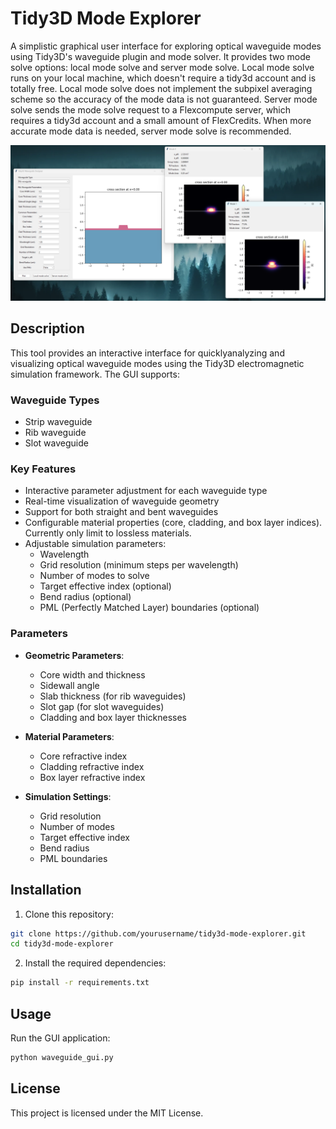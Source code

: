 # Tidy3D Mode Explorer

A simplistic graphical user interface for exploring optical waveguide modes using Tidy3D's waveguide plugin and mode solver. It provides two mode solve options: local mode solve and server mode solve. Local mode solve runs on your local machine, which doesn't require a tidy3d account and is totally free. Local mode solve does not implement the subpixel averaging scheme so the accuracy of the mode data is not guaranteed. Server mode solve sends the mode solve request to a Flexcompute server, which requires a tidy3d account and a small amount of FlexCredits. When more accurate mode data is needed, server mode solve is recommended.

![Demo Interface](demo.png)

## Description

This tool provides an interactive interface for quicklyanalyzing and visualizing optical waveguide modes using the Tidy3D electromagnetic simulation framework. The GUI supports:

### Waveguide Types
- Strip waveguide
- Rib waveguide
- Slot waveguide

### Key Features
- Interactive parameter adjustment for each waveguide type
- Real-time visualization of waveguide geometry
- Support for both straight and bent waveguides
- Configurable material properties (core, cladding, and box layer indices). Currently only limit to lossless materials.
- Adjustable simulation parameters:
  - Wavelength
  - Grid resolution (minimum steps per wavelength)
  - Number of modes to solve
  - Target effective index (optional)
  - Bend radius (optional)
  - PML (Perfectly Matched Layer) boundaries (optional)

### Parameters
- **Geometric Parameters**:
  - Core width and thickness
  - Sidewall angle
  - Slab thickness (for rib waveguides)
  - Slot gap (for slot waveguides)
  - Cladding and box layer thicknesses

- **Material Parameters**:
  - Core refractive index
  - Cladding refractive index
  - Box layer refractive index

- **Simulation Settings**:
  - Grid resolution
  - Number of modes
  - Target effective index
  - Bend radius
  - PML boundaries

## Installation

1. Clone this repository:
```bash
git clone https://github.com/yourusername/tidy3d-mode-explorer.git
cd tidy3d-mode-explorer
```

2. Install the required dependencies:
```bash
pip install -r requirements.txt
```

## Usage

Run the GUI application:
```bash
python waveguide_gui.py
```

## License

This project is licensed under the MIT License.

